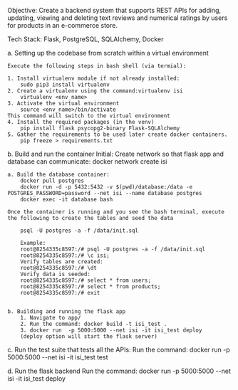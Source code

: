 Objective:
Create a backend system that supports REST APIs for adding, updating, viewing and deleting text reviews and numerical ratings by users for products in an e-commerce store.

Tech Stack: Flask, PostgreSQL, SQLAlchemy, Docker

a. Setting up the codebase from scratch within a virtual environment

	Execute the following steps in bash shell (via termial):

	1. Install virtualenv module if not already installed:
		sudo pip3 install virtualenv
	2. Create a virtualenv using the command:virtualenv isi
		virtualenv <env_name>
	3. Activate the virtual environment
		source <env_name>/bin/activate
	This command will switch to the virtual environment
	4. Install the required packages (in the venv)
		pip install flask psycopg2-binary Flask-SQLAlchemy
	5. Gather the requirements to be used later create docker containers.
		pip freeze > requirements.txt

b. Build and run the container
	Initial: Create network so that flask app and database can communicate:
		docker network create isi
			
	a. Build the database container:
		docker pull postgres
		docker run -d -p 5432:5432 -v $(pwd)/database:/data -e POSTGRES_PASSWORD=password --net isi --name database postgres
		docker exec -it database bash

	Once the container is running and you see the bash terminal, execute the following to create the tables and seed the data

		psql -U postgres -a -f /data/init.sql

		Example: 
		root@8254335c8597:/# psql -U postgres -a -f /data/init.sql
		root@8254335c8597:/# \c isi;
		Verify tables are created:
		root@8254335c8597:/# \dt
		Verify data is seeded:
		root@8254335c8597:/# select * from users;
		root@8254335c8597:/# select * from products;
		root@8254335c8597:/# exit


	b. Building and running the flask app
		1. Navigate to app/
		2. Run the command: docker build -t isi_test .
		3. docker run  -p 5000:5000 --net isi -it isi_test deploy
		(deploy option will start the flask server)



c. Run the test suite that tests all the APIs:
	Run the command: docker run  -p 5000:5000 --net isi -it isi_test test

d. Run the flask backend
	Run the command: docker run  -p 5000:5000 --net isi -it isi_test deploy

